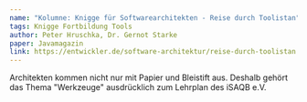 ```yaml
---
name: "Kolumne: Knigge für Softwarearchitekten - Reise durch Toolistan"
tags: Knigge Fortbildung Tools
author: Peter Hruschka, Dr. Gernot Starke
paper: Javamagazin
link: https://entwickler.de/software-architektur/reise-durch-toolistan
---
```

Architekten kommen nicht nur mit Papier und Bleistift aus.
Deshalb gehört das Thema "Werkzeuge" ausdrücklich zum Lehrplan des iSAQB e.V.
